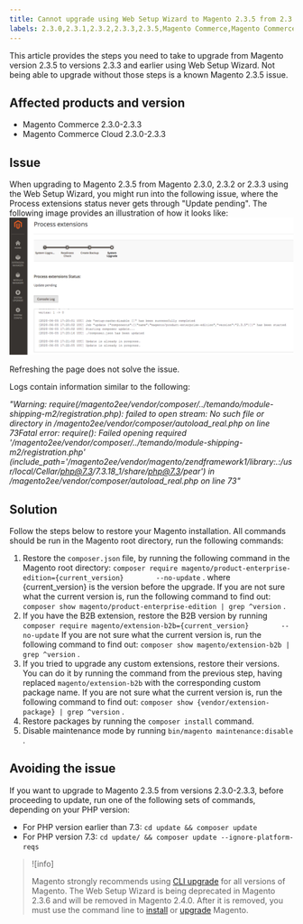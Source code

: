 ```yaml
---
title: Cannot upgrade using Web Setup Wizard to Magento 2.3.5 from 2.3.3 and earlier
labels: 2.3.0,2.3.1,2.3.2,2.3.3,2.3.5,Magento Commerce,Magento Commerce Cloud,PHP 7.3,known issues,troubleshooting,upgrade,web setup wizard
---
```


This article provides the steps you need to take to upgrade from Magento version 2.3.5 to versions 2.3.3 and earlier using Web Setup Wizard. Not being able to upgrade without those steps is a known Magento 2.3.5 issue.

## Affected products and version

* Magento Commerce 2.3.0-2.3.3
* Magento Commerce Cloud 2.3.0-2.3.3

## Issue

When upgrading to Magento 2.3.5 from Magento 2.3.0, 2.3.2 or 2.3.3 using the Web Setup Wizard, you might run into the following issue, where the Process extensions status never gets through "Update pending". The following image provides an illustration of how it looks like:
![wsw_issue.png](assets/wsw_issue.png)

Refreshing the page does not solve the issue.

Logs contain information similar to the following:

 *"Warning: require(/magento2ee/vendor/composer/../temando/module-shipping-m2/registration.php): failed to open stream: No such file or directory in /magento2ee/vendor/composer/autoload\_real.php on line 73Fatal error: require(): Failed opening required '/magento2ee/vendor/composer/../temando/module-shipping-m2/registration.php' (include\_path='/magento2ee/vendor/magento/zendframework1/library:.:/usr/local/Cellar/php@7.3/7.3.18\_1/share/php@7.3/pear') in /magento2ee/vendor/composer/autoload\_real.php on line 73"* 

## Solution

Follow the steps below to restore your Magento installation. All commands should be run in the Magento root directory, run the following commands:

1. Restore the `composer.json` file, by running the following command in the Magento root directory: `composer require magento/product-enterprise-edition={current_version}        --no-update` . where {current\_version} is the version before the upgrade.  If you are not sure what the current version is, run the following command to find out: `composer show magento/product-enterprise-edition | grep ^version` .
1. If you have the B2B extension, restore the B2B version by running `composer require magento/extension-b2b={current_version}        --no-update` If you are not sure what the current version is, run the following command to find out: `composer show magento/extension-b2b | grep ^version` .
1. If you tried to upgrade any custom extensions, restore their versions. You can do it by running the command from the previous step, having replaced `magento/extension-b2b` with the corresponding custom package name. If you are not sure what the current version is, run the following command to find out: `composer show {vendor/extension-package} | grep ^version` .
1. Restore packages by running the `composer install` command.
1. Disable maintenance mode by running `bin/magento maintenance:disable` .

## Avoiding the issue

If you want to upgrade to Magento 2.3.5 from versions 2.3.0-2.3.3, before proceeding to update, run one of the following sets of commands, depending on your PHP version:

* For PHP version earlier than 7.3: `cd update && composer update` 
* For PHP version 7.3: `cd update/ && composer update --ignore-platform-reqs` 

>![info]
>
>Magento strongly recommends using [CLI upgrade](https://devdocs.magento.com/guides/v2.3/comp-mgr/cli/cli-upgrade.html) for all versions of Magento. The Web Setup Wizard is being deprecated in Magento 2.3.6 and will be removed in Magento 2.4.0. After it is removed, you must use the command line to [install](https://devdocs.magento.com/guides/v2.3/install-gde/install/cli/install-cli.html) or [upgrade](https://devdocs.magento.com/guides/v2.3/comp-mgr/cli/cli-upgrade.html) Magento.